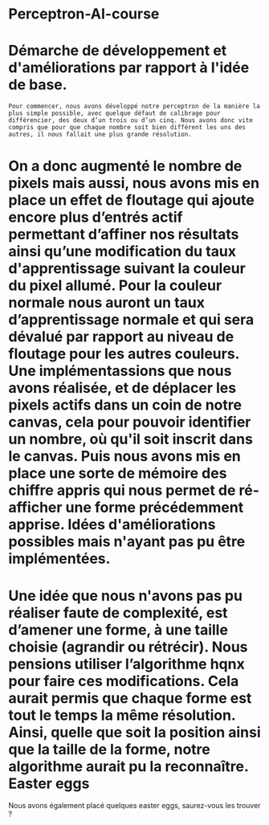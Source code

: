 Perceptron-AI-course
====================
Démarche de développement et d'améliorations par rapport à l'idée de base.
==========================================================================
	Pour commencer, nous avons développé notre perceptron de la manière la plus simple possible, avec quelque défaut de calibrage pour différencier, des deux d’un trois ou d’un cinq. Nous avons donc vite compris que pour que chaque nombre soit bien différent les uns des autres, il nous fallait une plus grande résolution.
On a donc augmenté le nombre de pixels mais aussi, nous avons mis en place un effet de floutage qui ajoute encore plus d’entrés actif permettant d’affiner nos résultats ainsi qu’une modification du taux d'apprentissage suivant la couleur du pixel allumé. Pour la couleur normale nous auront un taux d’apprentissage normale et qui sera dévalué par rapport au niveau de floutage pour les autres couleurs.
Une implémentassions que nous avons réalisée, et de déplacer les pixels actifs dans un coin de notre canvas, cela pour pouvoir identifier un nombre, où qu'il soit inscrit dans le canvas.
Puis nous avons mis en place une sorte de mémoire des chiffre appris qui nous permet de ré-afficher une forme précédemment apprise.
Idées d'améliorations possibles mais n'ayant pas pu être implémentées.
======================================================================
Une idée que nous n'avons pas pu réaliser faute de complexité, est d’amener une forme, à une taille choisie (agrandir ou rétrécir). Nous pensions utiliser l’algorithme hqnx pour faire ces modifications. Cela aurait permis que chaque forme est tout le temps la même résolution. Ainsi, quelle que soit la position ainsi que la taille de la forme, notre algorithme aurait pu la reconnaître.
Easter eggs
===========
Nous avons également placé quelques easter eggs, saurez-vous les trouver ?

